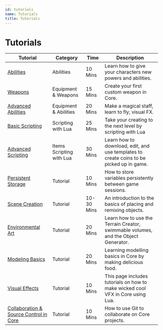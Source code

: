 ```yaml
---
id: tutorials
name: Tutorials
title: Tutorials
---
```


# Tutorials

| Tutorial                                                   | Category                 | Time       | Description                                                                             |
| -----------------------------------------------------------| ------------------------ | ---------- | --------------------------------------------------------------------------------------- |
| [Abilities](abilities.md)                                  | Abilities                | 10 Mins    | Learn how to give your characters new powers and abilities.                             |
| [Weapons](weapons.md)                                      | Equipment & Weapons      | 15 Mins    | Create your first custom weapon in Core.                                                |
| [Advanced Abilities](abilities_advanced.md)                | Equipment & Abilities    | 20 Mins    | Make a magical staff, learn to fly, visual FX.                                          |
| [Basic Scripting](lua_basics_lightbulb.md)                 | Scripting with Lua       | 25 Mins    | Take your creating to the next level by scripting with Lua                              |
| [Advanced Scripting](lua_basics_manticoin.md)              | Items Scripting with Lua | 30 Mins    | Learn how to download, edit, and use templates to create coins to be picked up in game. |
| [Persistent Storage](persistent_storage.md)                | Tutorial                 | 10 Mins    | How to store variables persistently between game sessions.                              |
| [Scene Creation](scene_creation.md)                        | Tutorial                 | 10-30 Mins | An introduction to the basics of placing and remixing objects.                          |
| [Environmental Art](environmental_art.md)                  | Tutorial                 | 20 Mins    | Learn how to use the Terrain Creator, swimmable volumes, and the Object Generator.      |
| [Modeling Basics](modeling_basics.md)                      | Tutorial                 | 20 Mins    | Learning modelling basics in Core by making delicious food.                             |
| [Visual Effects](vfx_tutorial.md)                          | Tutorial                 | 10 Mins    | This page includes tutorials on how to make wicked cool VFX in Core using Lua.          |
| [Collaboration & Source Control in Core](collaboration.md) | Tutorial                 | 10 Mins    | How to use Git to collaborate on Core projects.                                         |
